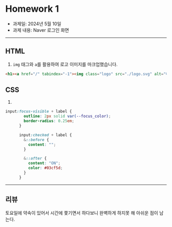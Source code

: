 # Homework 1
- 과제일: 2024년 5월 10일
- 과제 내용: Naver 로그인 화면
***
## HTML
1. ```img``` 태그와 ```a```를 활용하여 로고 이미지를 마크업했습니다.

```html
<h1><a href="/" tabindex="-1"><img class="logo" src="./logo.svg" alt="네이버" /></a></h1>
```

## CSS
1. 
```css
input:focus-visible + label {
        outline: 2px solid var(--focus_color);
        border-radius: 0.25em;
      }

      input:checked + label {
        &::before {
          content: "";
        }

        &::after {
          content: "ON";
          color: #03cf5d;
        }
      }
```

***
## 리뷰
토요일에 약속이 있어서 시간에 쫓기면서 하다보니 완벽하게 하지못 해 아쉬운 점이 남는다.